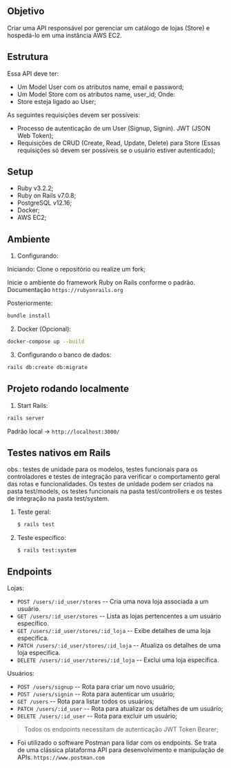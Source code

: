## Objetivo
Criar uma API responsável por gerenciar um catálogo de lojas (Store) e hospedá-lo em uma instância AWS EC2.

## Estrutura
Essa API deve ter:
- Um Model User com os atributos name, email e password;
- Um Model Store com os atributos name, user_id;
Onde:
- Store esteja ligado ao User;

As seguintes requisições devem ser possíveis:
- Processo de autenticação de um User (Signup, Signin). JWT (JSON Web Token);
- Requisições de CRUD (Create, Read, Update, Delete) para Store (Essas requisições só devem ser possíveis se o usuário estiver autenticado);

## Setup
- Ruby v3.2.2;
- Ruby on Rails v7.0.8;
- PostgreSQL v12.16;
- Docker;
- AWS EC2;

## Ambiente
1. Configurando:

Iniciando:
Clone o repositório ou realize um fork;

Inicie o ambiente do framework Ruby on Rails conforme o padrão. Documentação `https://rubyonrails.org`

Posteriormente:
```bash
bundle install
```

2. Docker (Opcional):

```bash
docker-compose up --build
```

3. Configurando o banco de dados:

```bash
rails db:create db:migrate
```

## Projeto rodando localmente
1. Start Rails:

```bash
rails server
```

Padrão local -> `http://localhost:3000/`

## Testes nativos em Rails
obs.: testes de unidade para os modelos, testes funcionais para os controladores e testes de integração para verificar o comportamento geral das rotas e funcionalidades. Os testes de unidade podem ser criados na pasta test/models, os testes funcionais na pasta test/controllers e os testes de integração na pasta test/system.

1. Teste geral:
    ```bash
    $ rails test
    ```
2. Teste específico:
    ```
    $ rails test:system
    ```

## Endpoints
Lojas:
- `POST /users/:id_user/stores` -- Cria uma nova loja associada a um usuário.
- `GET /users/:id_user/stores` -- Lista as lojas pertencentes a um usuário específico.
- `GET /users/:id_user/stores/:id_loja` -- Exibe detalhes de uma loja específica.
- `PATCH /users/:id_user/stores/:id_loja` -- Atualiza os detalhes de uma loja específica.
- `DELETE /users/:id_user/stores/:id_loja` -- Exclui uma loja específica.

Usuários:
- `POST /users/signup` -- Rota para criar um novo usuário;
- `POST /users/signin` -- Rota para autenticar um usuário;
- `GET /users` -- Rota para listar todos os usuários;
- `PATCH /users/:id_user` -- Rota para atualizar os detalhes de um usuário;
- `DELETE /users/:id_user` -- Rota para excluir um usuário;

> Todos os endpoints necessitam de autenticação JWT Token Bearer;

- Foi utilizado o software Postman para lidar com os endpoints. Se trata de uma clássica plataforma API para desenvolvimento e manipulação de APIs. `https://www.postman.com`
